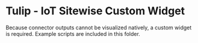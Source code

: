 # Tulip - IoT Sitewise Custom Widget

Because connector outputs cannot be visualized natively, a custom widget is required. Example scripts are included in this folder.

